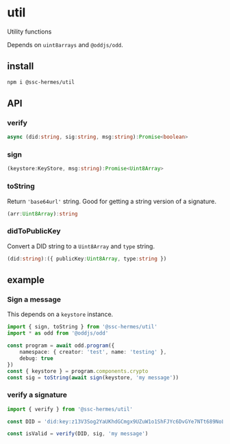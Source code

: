 # util

Utility functions

Depends on `uint8arrays` and `@oddjs/odd`.

## install

```bash
npm i @ssc-hermes/util
```

## API

### verify
```ts
async (did:string, sig:string, msg:string):Promise<boolean>
```

### sign
```ts
(keystore:KeyStore, msg:string):Promise<Uint8Array>
```

### toString
Return `'base64url'` string. Good for getting a string version of a signature.

```ts
(arr:Uint8Array):string
```

### didToPublicKey
Convert a DID string to a `Uint8Array` and `type` string.

```ts
(did:string):({ publicKey:Uint8Array, type:string })
```


## example

### Sign a message
This depends on a `keystore` instance.

```ts
import { sign, toString } from '@ssc-hermes/util'
import * as odd from '@oddjs/odd'

const program = await odd.program({
    namespace: { creator: 'test', name: 'testing' },
    debug: true
})
const { keystore } = program.components.crypto
const sig = toString(await sign(keystore, 'my message'))
```

### verify a signature

```ts
import { verify } from '@ssc-hermes/util'

const DID = 'did:key:z13V3Sog2YaUKhdGCmgx9UZuW1o1ShFJYc6DvGYe7NTt689NoL2htQdMxpcGJ3C7aZxdwvAzVjiib8MGB5R4vVFYtQJe1k5YfgxHnhAy2AxtG9CCfDMioGExvWNQREeBt6kwZweRCm4D2c6UmAvosCpf48EcdVATJKdQiwW1Swp9Vo5rkbPCTYWHvSpwgw8N9WntcfrPNRF7xDvGFmQ1ZiZkvZw1E4sVUMvhoaLbnHoRSB8NLrdW1mXjkVCyeA3a72x76sXhXtvbQ63noGth8Rke8tGCfXs9Skha81F9UFZz3gmJZTrgFTfCJrcMF2b6AsHZtWgLGnsXcB3hj7pxRy8APSCeq4AYfzCexkrkVdctmfQkrMSDd5WmGEeF8KKzkoNaHZhcgHd8VcYFXnuoKe8'

const isValid = verify(DID, sig, 'my message')
```
